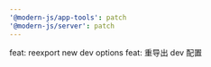 ```yaml
---
'@modern-js/app-tools': patch
'@modern-js/server': patch
---
```


feat: reexport new dev options
feat: 重导出 dev 配置
